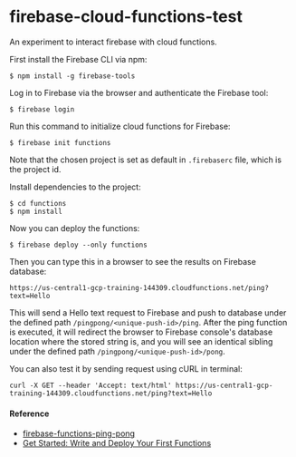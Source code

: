# firebase-cloud-functions-test
An experiment to interact firebase with cloud functions.

First install the Firebase CLI via npm:

```
$ npm install -g firebase-tools
```

Log in to Firebase via the browser and authenticate the Firebase tool:

```
$ firebase login
```

Run this command to initialize cloud functions for Firebase:

```
$ firebase init functions
```

Note that the chosen project is set as default in `.firebaserc` file, which is the project id.

Install dependencies to the project:

```
$ cd functions
$ npm install
```

Now you can deploy the functions:

```
$ firebase deploy --only functions
```

Then you can type this in a browser to see the results on Firebase database:

```
https://us-central1-gcp-training-144309.cloudfunctions.net/ping?text=Hello
```

This will send a Hello text request to Firebase and push to database under the defined path `/pingpong/<unique-push-id>/ping`. After the ping function is executed, it will redirect the browser to Firebase console's database location where the stored string is, and you will see an identical sibling under the defined path `/pingpong/<unique-push-id>/pong`.

You can also test it by sending request using cURL in terminal:

```
curl -X GET --header 'Accept: text/html' https://us-central1-gcp-training-144309.cloudfunctions.net/ping?text=Hello
```

#### Reference
- [firebase-functions-ping-pong](https://github.com/sebastianovide/pocs/tree/master/firebase-functions-ping-pong)
- [Get Started: Write and Deploy Your First Functions](https://firebase.google.com/docs/functions/get-started)